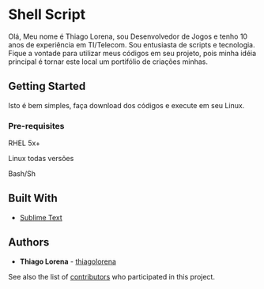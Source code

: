 # Shell Script

Olá,
Meu nome é Thiago Lorena, sou Desenvolvedor de Jogos e tenho 10 anos de experiência em TI/Telecom.
Sou entusiasta de scripts e tecnologia.
Fique a vontade para utilizar meus códigos em seu projeto, pois minha idéia principal é tornar este local um portifólio de criações minhas.

## Getting Started

Isto é bem simples, faça download dos códigos e execute em seu Linux.

### Pre-requisites

RHEL 5x+

Linux todas versões

Bash/Sh

## Built With

* [Sublime Text](http://https://www.sublimetext.com/)

## Authors

* **Thiago Lorena** - [thiagolorena](https://github.com/thiagolorena)

See also the list of [contributors](https://github.com/your/project/contributors) who participated in this project.


